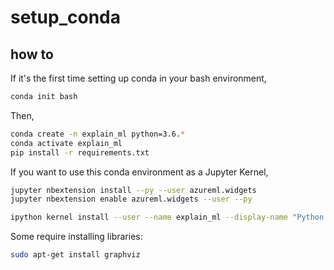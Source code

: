 # setup_conda

## how to

If it's the first time setting up conda in your bash environment,

```bash
conda init bash
```

Then,

```bash
conda create -n explain_ml python=3.6.*
conda activate explain_ml
pip install -r requirements.txt
```

If you want to use this conda environment as a Jupyter Kernel,

```bash
jupyter nbextension install --py --user azureml.widgets
jupyter nbextension enable azureml.widgets --user --py

ipython kernel install --user --name explain_ml --display-name "Python (explain_ml)"

```

Some require installing libraries:

```bash
sudo apt-get install graphviz
```
